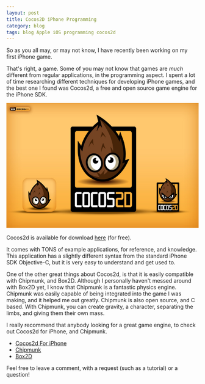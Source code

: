 ```yaml
---
layout: post
title: Cocos2D iPhone Programming
category: blog
tags: blog Apple iOS programming cocos2d
---
```


So as you all may, or may not know, I have recently been working on my first iPhone game.

That's right, a game. Some of you may not know that games are *much* different from regular applications, in the programming aspect. I spent a lot of time researching different techniques for developing iPhone games, and the best one I found was Cocos2d, a free and open source game engine for the iPhone SDK.

[
  ![Cocos2D Banner](/images/cocos2d-iphone-programming/cocos2d-banner.jpg)
](/images/cocos2d-iphone-programming/cocos2d-banner.jpg)

Cocos2d is available for download [here](//cocos2d-swift.org/) (for free).

It comes with TONS of example applications, for reference, and knowledge. This application has a slightly different syntax from the standard iPhone SDK Objective-C, but it is very easy to understand and get used to.

One of the other great things about Cocos2d, is that it is easily compatible with Chipmunk, and Box2D. Although I personally haven't messed around with Box2D yet, I know that Chipmunk is a fantastic physics engine. Chipmunk was easily capable of being integrated into the game I was making, and it helped me out greatly. Chipmunk is also open source, and C based. With Chipmunk, you can create gravity, a character, separating the limbs, and giving them their own mass.

I really recommend that anybody looking for a great game engine, to check out Cocos2d for iPhone, and Chipmunk.

* [Cocos2d For iPhone](//cocos2d-swift.org/)
* [Chipmunk](//chipmunk-physics.net/)
* [Box2D](//box2d.org/)

Feel free to leave a comment, with a request (such as a tutorial) or a question!
